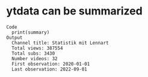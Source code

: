 # ytdata can be summarized

    Code
      print(summary)
    Output
      Channel title: Statistik mit Lennart
      Total views: 387554
      Total subs: 3430
      Number videos: 32
      First observation: 2020-01-01
      Last observation: 2022-09-01

